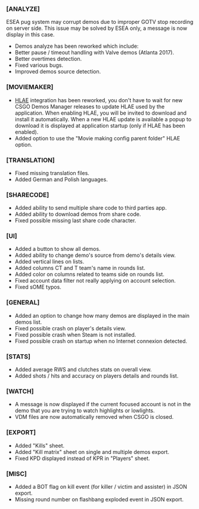 ### \[ANALYZE\]

<p class="has-text-danger">
    ESEA pug system may corrupt demos due to improper GOTV stop recording on server side. This issue may be
    solved by ESEA only, a message is now display in this case.
</p>

- Demos analyze has been reworked which include:
- Better pause / timeout handling with Valve demos (Atlanta 2017).
- Better overtimes detection.
- Fixed various bugs.
- Improved demos source detection.

### \[MOVIEMAKER\]

- [HLAE](https://github.com/advancedfx/advancedfx) integration has been reworked, you don't have to wait for new CSGO Demos Manager releases to update HLAE used by the application. When enabling HLAE, you will be invited to download and install it automatically. When a new HLAE update is available a popup to download it is displayed at application startup (only if HLAE has been enabled).
- Added option to use the "Movie making config parent folder" HLAE option.

### \[TRANSLATION\]

- Fixed missing translation files.
- Added German and Polish languages.

### \[SHARECODE\]

- Added ability to send multiple share code to third parties app.
- Added ability to download demos from share code.
- Fixed possible missing last share code character.

### \[UI\]

- Added a button to show all demos.
- Added ability to change demo's source from demo's details view.
- Added vertical lines on lists.
- Added columns CT and T team's name in rounds list.
- Added color on columns related to teams side on rounds list.
- Fixed account data filter not really applying on account selection.
- Fixed sOME typos.

### \[GENERAL\]

- Added an option to change how many demos are displayed in the main demos list.
- Fixed possible crash on player's details view.
- Fixed possible crash when Steam is not installed.
- Fixed possible crash on startup when no Internet connexion detected.

### \[STATS\]

- Added average RWS and clutches stats on overall view.
- Added shots / hits and accuracy on players details and rounds list.

### \[WATCH\]

- A message is now displayed if the current focused account is not in the demo that you are trying to watch highlights or lowlights.
- VDM files are now automatically removed when CSGO is closed.

### \[EXPORT\]

- Added "Kills" sheet.
- Added "Kill matrix" sheet on single and multiple demos export.
- Fixed KPD displayed instead of KPR in "Players" sheet.

### \[MISC\]

- Added a BOT flag on kill event (for killer / victim and assister) in JSON export.
- Missing round number on flashbang exploded event in JSON export.
